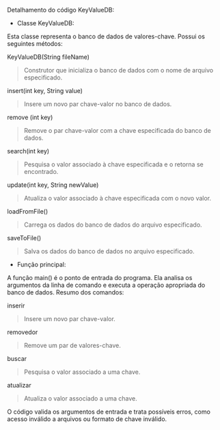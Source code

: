 Detalhamento do código KeyValueDB:

- Classe KeyValueDB:

Esta classe representa o banco de dados de valores-chave. Possui os seguintes métodos:

KeyValueDB(String fileName)
> Construtor que inicializa o banco de dados com o nome de arquivo especificado.

insert(int key, String value)
> Insere um novo par chave-valor no banco de dados.

remove (int key)
> Remove o par chave-valor com a chave especificada do banco de dados.

search(int key)
> Pesquisa o valor associado à chave especificada e o retorna se encontrado.

update(int key, String newValue)
> Atualiza o valor associado à chave especificada com o novo valor.

loadFromFile()
> Carrega os dados do banco de dados do arquivo especificado.

saveToFile()
> Salva os dados do banco de dados no arquivo especificado.

- Função principal:

A função main() é o ponto de entrada do programa. Ela analisa os argumentos da linha de comando e executa a operação apropriada do banco de dados. Resumo dos comandos:

inserir
> Insere um novo par chave-valor.

removedor
> Remove um par de valores-chave.

buscar
> Pesquisa o valor associado a uma chave.

atualizar
> Atualiza o valor associado a uma chave.

O código valida os argumentos de entrada e trata possíveis erros, como acesso inválido a arquivos ou formato de chave inválido.
